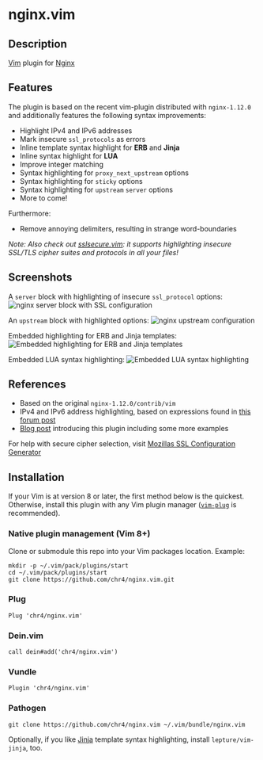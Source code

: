 # nginx.vim

## Description

[Vim](http://www.vim.org/) plugin for [Nginx](http://www.nginx.org)


## Features

The plugin is based on the recent vim-plugin distributed with `nginx-1.12.0` and additionally features the following syntax improvements:

- Highlight IPv4 and IPv6 addresses
- Mark insecure `ssl_protocols` as errors
- Inline template syntax highlight for **ERB** and **Jinja**
- Inline syntax highlight for **LUA**
- Improve integer matching
- Syntax highlighting for `proxy_next_upstream` options
- Syntax highlighting for `sticky` options
- Syntax highlighting for `upstream` `server` options
- More to come!

Furthermore:

- Remove annoying delimiters, resulting in strange word-boundaries

*Note: Also check out [sslsecure.vim](https://github.com/chr4/sslsecure.vim): it supports highlighting insecure SSL/TLS cipher suites and protocols in all your files!*


## Screenshots

A `server` block with highlighting of insecure `ssl_protocol` options:
![nginx server block with SSL configuration](https://chr4.org/images/nginx_ssl.png)

An `upstream` block with highlighted options:
![nginx upstream configuration](https://chr4.org/images/nginx_upstream.png)

Embedded highlighting for ERB and Jinja templates:
![Embedded highlighting for ERB and Jinja templates](https://chr4.org/images/nginx_templating.png)

Embedded LUA syntax highlighting:
![Embedded LUA syntax highlighting](https://chr4.org/images/nginx_lua.png)


## References

- Based on the original `nginx-1.12.0/contrib/vim`
- IPv4 and IPv6 address highlighting, based on expressions found in [this forum post](http://vim.1045645.n5.nabble.com/IPv6-support-for-quot-dns-quot-zonefile-syntax-highlighting-td1197292.html)
- [Blog post](https://chr4.org/blog/2017/04/14/better-syntax-highlighting-and-snippets-for-nginx-in-vim/) introducing this plugin including some more examples

For help with secure cipher selection, visit [Mozillas SSL Configuration Generator](https://ssl-config.mozilla.org/)

## Installation

If your Vim is at version 8 or later, the first method below is the quickest. Otherwise, install this plugin with any Vim plugin manager ([``vim-plug``](https://github.com/junegunn/vim-plug) is recommended).

### Native plugin management (Vim 8+)

Clone or submodule this repo into your Vim packages location. Example:

```
mkdir -p ~/.vim/pack/plugins/start
cd ~/.vim/pack/plugins/start
git clone https://github.com/chr4/nginx.vim.git
```

### Plug
```
Plug 'chr4/nginx.vim'
```

### Dein.vim
```
call dein#add('chr4/nginx.vim')
```

### Vundle
```
Plugin 'chr4/nginx.vim'
```

### Pathogen
```
git clone https://github.com/chr4/nginx.vim ~/.vim/bundle/nginx.vim
```

Optionally, if you like [Jinja](http://jinja.pocoo.org/) template syntax highlighting, install `lepture/vim-jinja`, too.
